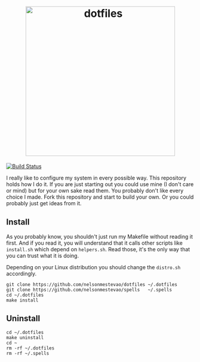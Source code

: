 [semaphoreci]: https://semaphoreci.com/nelsonmestevao/dotfiles

<h1 align="center">
  <a target="_blank" href="https://dotfiles.github.io">
    <img src="https://dotfiles.github.io/images/dotfiles-logo.png" alt="dotfiles" width="400px">
  </a>
</h1>

[![Build Status](https://semaphoreci.com/api/v1/nelsonmestevao/dotfiles/branches/master/badge.svg)][semaphoreci]

I really like to configure my system in every possible way. This repository
holds how I do it. If you are just starting out you could use mine (I don't
care or mind) but for your own sake read them. You probably don't like every
choice I made. Fork this repository and start to build your own. Or you could
probably just get ideas from it.

## Install

As you probably know, you shouldn't just run my Makefile without reading it
first. And if you read it, you will understand that it calls other scripts like
`install.sh` which depend on `helpers.sh`. Read those, it's the only way that
you can trust what it is doing.

Depending on your Linux distribution you should change the `distro.sh`
accordingly.

```shell
git clone https://github.com/nelsonmestevao/dotfiles ~/.dotfiles
git clone https://github.com/nelsonmestevao/spells   ~/.spells
cd ~/.dotfiles
make install
```

## Uninstall

```shell
cd ~/.dotfiles
make uninstall
cd ~
rm -rf ~/.dotfiles
rm -rf ~/.spells
```

